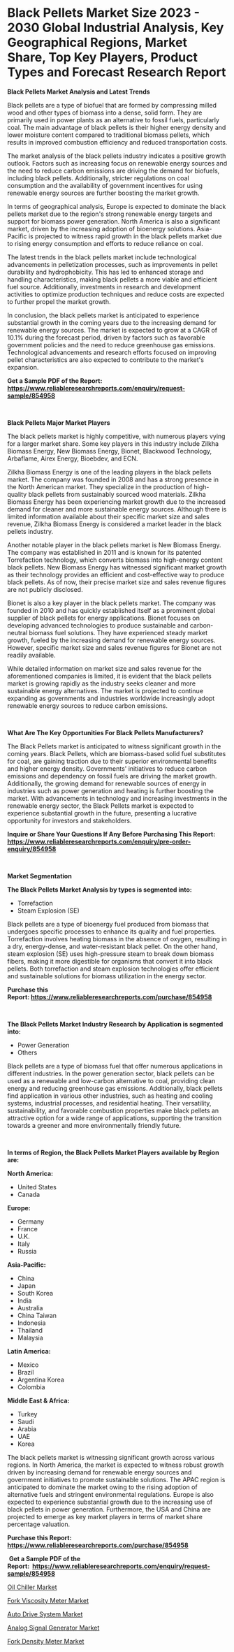 <p><h1>Black Pellets Market Size 2023 - 2030 Global Industrial Analysis, Key Geographical Regions, Market Share, Top Key Players, Product Types and Forecast Research Report</h1></p><p><strong>Black Pellets Market Analysis and Latest Trends</strong></p>
<p><p>Black pellets are a type of biofuel that are formed by compressing milled wood and other types of biomass into a dense, solid form. They are primarily used in power plants as an alternative to fossil fuels, particularly coal. The main advantage of black pellets is their higher energy density and lower moisture content compared to traditional biomass pellets, which results in improved combustion efficiency and reduced transportation costs.</p><p>The market analysis of the black pellets industry indicates a positive growth outlook. Factors such as increasing focus on renewable energy sources and the need to reduce carbon emissions are driving the demand for biofuels, including black pellets. Additionally, stricter regulations on coal consumption and the availability of government incentives for using renewable energy sources are further boosting the market growth.</p><p>In terms of geographical analysis, Europe is expected to dominate the black pellets market due to the region's strong renewable energy targets and support for biomass power generation. North America is also a significant market, driven by the increasing adoption of bioenergy solutions. Asia-Pacific is projected to witness rapid growth in the black pellets market due to rising energy consumption and efforts to reduce reliance on coal.</p><p>The latest trends in the black pellets market include technological advancements in pelletization processes, such as improvements in pellet durability and hydrophobicity. This has led to enhanced storage and handling characteristics, making black pellets a more viable and efficient fuel source. Additionally, investments in research and development activities to optimize production techniques and reduce costs are expected to further propel the market growth.</p><p>In conclusion, the black pellets market is anticipated to experience substantial growth in the coming years due to the increasing demand for renewable energy sources. The market is expected to grow at a CAGR of 10.1% during the forecast period, driven by factors such as favorable government policies and the need to reduce greenhouse gas emissions. Technological advancements and research efforts focused on improving pellet characteristics are also expected to contribute to the market's expansion.</p></p>
<p><strong>Get a Sample PDF of the Report:&nbsp; <a href="https://www.reliableresearchreports.com/enquiry/request-sample/854958">https://www.reliableresearchreports.com/enquiry/request-sample/854958</a></strong></p>
<p>&nbsp;</p>
<p><strong>Black Pellets Major Market Players</strong></p>
<p><p>The black pellets market is highly competitive, with numerous players vying for a larger market share. Some key players in this industry include Zilkha Biomass Energy, New Biomass Energy, Bionet, Blackwood Technology, Arbaflame, Airex Energy, Bioebdev, and ECN.</p><p>Zilkha Biomass Energy is one of the leading players in the black pellets market. The company was founded in 2008 and has a strong presence in the North American market. They specialize in the production of high-quality black pellets from sustainably sourced wood materials. Zilkha Biomass Energy has been experiencing market growth due to the increased demand for cleaner and more sustainable energy sources. Although there is limited information available about their specific market size and sales revenue, Zilkha Biomass Energy is considered a market leader in the black pellets industry.</p><p>Another notable player in the black pellets market is New Biomass Energy. The company was established in 2011 and is known for its patented Torrefaction technology, which converts biomass into high-energy content black pellets. New Biomass Energy has witnessed significant market growth as their technology provides an efficient and cost-effective way to produce black pellets. As of now, their precise market size and sales revenue figures are not publicly disclosed.</p><p>Bionet is also a key player in the black pellets market. The company was founded in 2010 and has quickly established itself as a prominent global supplier of black pellets for energy applications. Bionet focuses on developing advanced technologies to produce sustainable and carbon-neutral biomass fuel solutions. They have experienced steady market growth, fueled by the increasing demand for renewable energy sources. However, specific market size and sales revenue figures for Bionet are not readily available.</p><p>While detailed information on market size and sales revenue for the aforementioned companies is limited, it is evident that the black pellets market is growing rapidly as the industry seeks cleaner and more sustainable energy alternatives. The market is projected to continue expanding as governments and industries worldwide increasingly adopt renewable energy sources to reduce carbon emissions.</p></p>
<p>&nbsp;</p>
<p><strong>What Are The Key Opportunities For Black Pellets Manufacturers?</strong></p>
<p><p>The Black Pellets market is anticipated to witness significant growth in the coming years. Black Pellets, which are biomass-based solid fuel substitutes for coal, are gaining traction due to their superior environmental benefits and higher energy density. Governments' initiatives to reduce carbon emissions and dependency on fossil fuels are driving the market growth. Additionally, the growing demand for renewable sources of energy in industries such as power generation and heating is further boosting the market. With advancements in technology and increasing investments in the renewable energy sector, the Black Pellets market is expected to experience substantial growth in the future, presenting a lucrative opportunity for investors and stakeholders.</p></p>
<p><strong>Inquire or Share Your Questions If Any Before Purchasing This Report: <a href="https://www.reliableresearchreports.com/enquiry/pre-order-enquiry/854958">https://www.reliableresearchreports.com/enquiry/pre-order-enquiry/854958</a></strong></p>
<p>&nbsp;</p>
<p><strong>Market Segmentation</strong></p>
<p><strong>The Black Pellets Market Analysis by types is segmented into:</strong></p>
<p><ul><li>Torrefaction</li><li>Steam Explosion (SE)</li></ul></p>
<p><p>Black pellets are a type of bioenergy fuel produced from biomass that undergoes specific processes to enhance its quality and fuel properties. Torrefaction involves heating biomass in the absence of oxygen, resulting in a dry, energy-dense, and water-resistant black pellet. On the other hand, steam explosion (SE) uses high-pressure steam to break down biomass fibers, making it more digestible for organisms that convert it into black pellets. Both torrefaction and steam explosion technologies offer efficient and sustainable solutions for biomass utilization in the energy sector.</p></p>
<p><strong>Purchase this Report:&nbsp;<a href="https://www.reliableresearchreports.com/purchase/854958">https://www.reliableresearchreports.com/purchase/854958</a></strong></p>
<p>&nbsp;</p>
<p><strong>The Black Pellets Market Industry Research by Application is segmented into:</strong></p>
<p><ul><li>Power Generation</li><li>Others</li></ul></p>
<p><p>Black pellets are a type of biomass fuel that offer numerous applications in different industries. In the power generation sector, black pellets can be used as a renewable and low-carbon alternative to coal, providing clean energy and reducing greenhouse gas emissions. Additionally, black pellets find application in various other industries, such as heating and cooling systems, industrial processes, and residential heating. Their versatility, sustainability, and favorable combustion properties make black pellets an attractive option for a wide range of applications, supporting the transition towards a greener and more environmentally friendly future.</p></p>
<p>&nbsp;</p>
<p><strong>In terms of Region, the Black Pellets Market Players available by Region are:</strong></p>
<p>
    <p> <strong> North America: </strong>
        <ul>
            <li>United States</li>
            <li>Canada</li>
        </ul>
        </p> 
    <p> <strong> Europe: </strong>
        <ul>
            <li>Germany</li>
            <li>France</li>
            <li>U.K.</li>
            <li>Italy</li>
            <li>Russia</li>
        </ul>
        </p> 
    <p> <strong> Asia-Pacific: </strong>
        <ul>
            <li>China</li>
            <li>Japan</li>
            <li>South Korea</li>
            <li>India</li>
            <li>Australia</li>
            <li>China Taiwan</li>
            <li>Indonesia</li>
            <li>Thailand</li>
            <li>Malaysia</li>
        </ul>
        </p> 
    <p> <strong> Latin America: </strong>
        <ul>
            <li>Mexico</li>
            <li>Brazil</li>
            <li>Argentina Korea</li>
            <li>Colombia</li>
        </ul>
        </p> 
    <p> <strong> Middle East & Africa: </strong>
        <ul>
            <li>Turkey</li>
            <li>Saudi</li>
            <li>Arabia</li>
            <li>UAE</li>
            <li>Korea</li>
        </ul>
    </p>
    </p>
<p><p>The black pellets market is witnessing significant growth across various regions. In North America, the market is expected to witness robust growth driven by increasing demand for renewable energy sources and government initiatives to promote sustainable solutions. The APAC region is anticipated to dominate the market owing to the rising adoption of alternative fuels and stringent environmental regulations. Europe is also expected to experience substantial growth due to the increasing use of black pellets in power generation. Furthermore, the USA and China are projected to emerge as key market players in terms of market share percentage valuation.</p></p>
<p><strong>Purchase this Report: <a href="https://www.reliableresearchreports.com/purchase/854958">https://www.reliableresearchreports.com/purchase/854958</a></strong></p>
<p>&nbsp;<strong>Get a Sample PDF of the Report:&nbsp;&nbsp;<a href="https://www.reliableresearchreports.com/enquiry/request-sample/854958">https://www.reliableresearchreports.com/enquiry/request-sample/854958</a></strong></p>
<p><strong></strong></p>
<p><p><a href="https://medium.com/@sigridrobel/oil-chiller-market-size-market-outlook-and-market-forecast-2023-to-2030-4513b33d465b">Oil Chiller Market</a></p><p><a href="https://medium.com/@efrainhaley/fork-viscosity-meter-market-trends-and-market-analysis-forecasted-for-period-2023-2030-bab87d99f46b">Fork Viscosity Meter Market</a></p><p><a href="https://medium.com/@markuspagac2023/auto-drive-system-market-size-market-outlook-and-market-forecast-2023-to-2030-d01343040805">Auto Drive System Market</a></p><p><a href="https://medium.com/@taniawisozk2023/analog-signal-generator-market-report-reveals-the-latest-trends-and-growth-opportunities-of-this-e8b64ae5d750">Analog Signal Generator Market</a></p><p><a href="https://medium.com/@cleogerhold/fork-density-meter-market-analysis-its-cagr-market-segmentation-and-global-industry-overview-76debb9ca20b">Fork Density Meter Market</a></p></p>